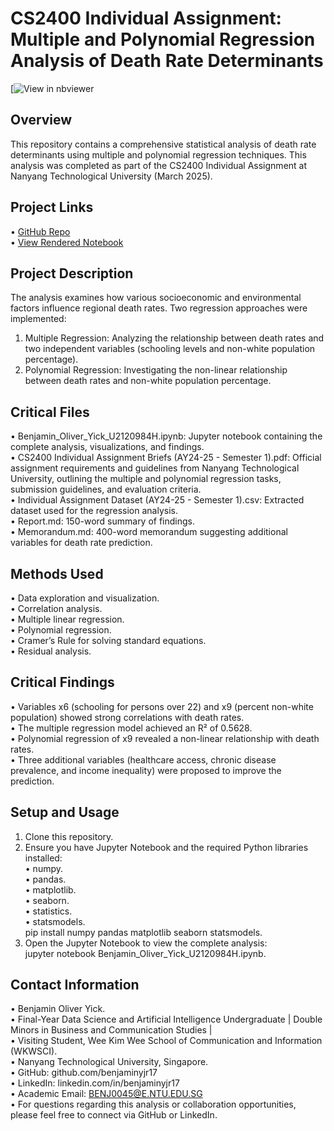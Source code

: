 # CS2400 Individual Assignment: Multiple and Polynomial Regression Analysis of Death Rate Determinants

[![View in nbviewer](https://nbviewer.org/github/benjaminyjr17/CS2400-Regression-Analysis/blob/7b6c95b6d99826f3ee074b97711cae47d6bdc680/Benjamin_Oliver_Yick_U2120984H.ipynb)  

## Overview
This repository contains a comprehensive statistical analysis of death rate determinants using multiple and polynomial regression techniques.  This analysis was completed as part of the CS2400 Individual Assignment at Nanyang Technological University (March 2025).

## Project Links
•	[GitHub Repo](https://github.com/benjaminyjr17/CS2400-Regression-Analysis.git)  
•	[View Rendered Notebook](https://nbviewer.org/github/benjaminyjr17/CS2400-Regression-Analysis/blob/7b6c95b6d99826f3ee074b97711cae47d6bdc680/Benjamin_Oliver_Yick_U2120984H.ipynb)  

## Project Description
The analysis examines how various socioeconomic and environmental factors influence regional death rates.  Two regression approaches were implemented:  
1.	Multiple Regression: Analyzing the relationship between death rates and two independent variables (schooling levels and non-white population percentage).
2.	Polynomial Regression: Investigating the non-linear relationship between death rates and non-white population percentage.

## Critical Files
•	Benjamin_Oliver_Yick_U2120984H.ipynb: Jupyter notebook containing the complete analysis, visualizations, and findings.  
•	CS2400 Individual Assignment Briefs (AY24-25 - Semester 1).pdf: Official assignment requirements and guidelines from Nanyang Technological University, outlining the multiple and polynomial regression tasks, submission guidelines, and evaluation criteria.  
•	Individual Assignment Dataset (AY24-25 - Semester 1).csv: Extracted dataset used for the regression analysis.  
•	Report.md: 150-word summary of findings.  
•	Memorandum.md: 400-word memorandum suggesting additional variables for death rate prediction.  

## Methods Used
•	Data exploration and visualization.  
•	Correlation analysis.  
•	Multiple linear regression.  
•	Polynomial regression.  
•	Cramer’s Rule for solving standard equations.  
•	Residual analysis.  

## Critical Findings
•	Variables x6 (schooling for persons over 22) and x9 (percent non-white population) showed strong correlations with death rates.  
•	The multiple regression model achieved an R² of 0.5628.  
•	Polynomial regression of x9 revealed a non-linear relationship with death rates.  
•	Three additional variables (healthcare access, chronic disease prevalence, and income inequality) were proposed to improve the prediction.  

## Setup and Usage
1.	Clone this repository.  
2.	Ensure you have Jupyter Notebook and the required Python libraries installed:  
•	numpy.  
•	pandas.  
•	matplotlib.  
•	seaborn.  
•	statistics.  
•	statsmodels.  
pip install numpy pandas matplotlib seaborn statsmodels.    
3.	Open the Jupyter Notebook to view the complete analysis:  
jupyter notebook Benjamin_Oliver_Yick_U2120984H.ipynb.   

## Contact Information
•	Benjamin Oliver Yick.  
•	Final-Year Data Science and Artificial Intelligence Undergraduate | Double Minors in Business and Communication Studies |  
•	Visiting Student, Wee Kim Wee School of Communication and Information (WKWSCI).  
•	Nanyang Technological University, Singapore.  
•	GitHub: github.com/benjaminyjr17  
•	LinkedIn: linkedin.com/in/benjaminyjr17  
•	Academic Email: BENJ0045@E.NTU.EDU.SG  
•	For questions regarding this analysis or collaboration opportunities, please feel free to connect via GitHub or LinkedIn.  